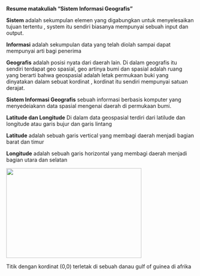 **Resume matakuliah “Sistem Informasi Geografis”**

**Sistem** adalah sekumpulan elemen yang digabungkan untuk menyelesaikan tujuan tertentu , system itu sendiri biasanya mempunyai sebuah input dan output.

**Informasi** adalah sekumpulan data yang telah diolah sampai dapat mempunyai arti bagi penerima

**Geografis** adalah posisi nyata dari daerah lain. Di dalam geografis itu sendiri terdapat geo spasial, geo artinya bumi dan spasial adalah ruang yang berarti bahwa geospasial adalah letak permukaan buki yang dinyatakan dalam sebuat kordinat , kordinat itu sendiri mempunyai satuan derajat.

**Sistem Informasi Geografis** sebuah informasi berbasis komputer yang menyedeiakann data spasial mengenai daerah di permukaan bumi.

**Latitude dan Longitude** Di dalam data geospasial terdiri dari latilude dan longitude atau garis bujur dan garis lintang

**Latitude** adalah sebuah garis vertical yang membagi daerah menjadi bagian barat dan timur

**Longitude** adalah sebuah garis horizontal yang membagi daerah menjadi bagian utara dan selatan

<img src="https://2.bp.blogspot.com/-uoR0yck3kHs/V_zae2H50_I/AAAAAAAAAFU/4bWn71J4d9QI2RCVCpikZHd689G-jNX0gCLcB/s1600/gis.jpg" width="361" height="240" />

Titik dengan kordinat (0,0) terletak di sebuah danau gulf of guinea di afrika
